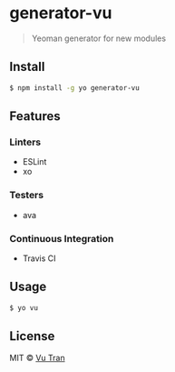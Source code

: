 # generator-vu

> Yeoman generator for new modules

## Install

```bash
$ npm install -g yo generator-vu
```

## Features

### Linters

  - ESLint
  - xo

### Testers

  - ava

### Continuous Integration

  - Travis CI

## Usage

```bash
$ yo vu
```

## License

MIT © [Vu Tran](https://github.com/vutran/)
